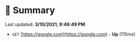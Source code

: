 # 📖 Summary
Last updated: **3/10/2021, 9:46:49 PM**

- `GET` [https://google.com](https://google.com) - **Up** (115ms)
